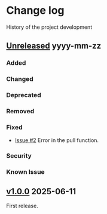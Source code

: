 # Change log
History of the project development

## [Unreleased] yyyy-mm-zz

### Added
### Changed
### Deprecated
### Removed
### Fixed
- [Issue #2](https://github.com/suikan4github/nhk-radio-recorder/issues/2) Error in the pull function.

### Security
### Known Issue


## [v1.0.0] 2025-06-11
First release.

[Unreleased]: https://github.com/suikan4github/nhk-radio-recorder/compare/v1.0.0...develop
[v1.0.0]: https://github.com/suikan4github/nhk-radio-recorder/compare/v0.0.0...v1.0.0

